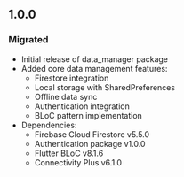 ## 1.0.0

### Migrated
- Initial release of data_manager package
- Added core data management features:
  - Firestore integration
  - Local storage with SharedPreferences
  - Offline data sync
  - Authentication integration
  - BLoC pattern implementation
- Dependencies:
  - Firebase Cloud Firestore v5.5.0
  - Authentication package v1.0.0
  - Flutter BLoC v8.1.6
  - Connectivity Plus v6.1.0
